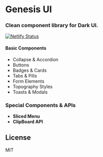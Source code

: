 # Genesis UI
### Clean component library for Dark UI.
[![Netlify Status](https://api.netlify.com/api/v1/badges/490c4247-3db1-4897-bbeb-31a4a05a2982/deploy-status)](https://app.netlify.com/sites/genesis-ui/deploys)

#### Basic Components
- Collapse & Accordion
- Buttons
- Badges & Cards
- Tabs & Pills
- Form Elements
- Topography Styles
- Toasts & Modals

### Special Components & APIs
- **Sliced Menu**
- **ClipBoard API**

## License
MIT


